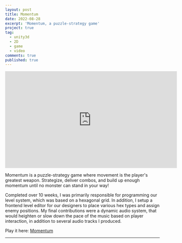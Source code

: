 ```yaml
---
layout: post
title: Momentum
date: 2022-08-28
excerpt: 'Momentum, a puzzle-strategy game'
project: true
tag:
  - unity3d
  - 2D
  - game
  - video
comments: true
published: true
---
```


<iframe width="560" height="315" src="https://www.youtube.com/embed/_fVLs0QuoG4" title="YouTube video player" frameborder="0" allow="accelerometer; autoplay; clipboard-write; encrypted-media; gyroscope; picture-in-picture"> </iframe>
     
Momentum is a puzzle-strategy game where movement is the player's greatest weapon. Strategize, deliver combos, and build up enough momentum until no monster can stand in your way!

Completed over 10 weeks, I was primarily responsible for programming our level system, which was based on a hexagonal grid. In addition, I setup a frontend level editor for our designers to place various hex types and assign enemy positions. My final contributions were a dynamic audio system, that would heighten or slow down the pace of the music based on player interaction, in addition to several audio tracks I produced.

Play it here: [Momentum](https://hoalexander44.github.io/MomentumTeamWebsite/DEMO/FinalGoldBuild/index.html)

---
